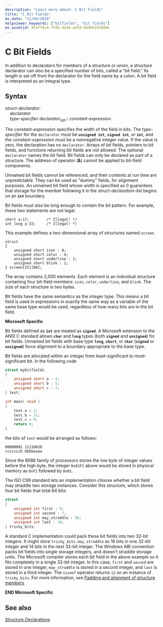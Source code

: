 ```yaml
---
description: "Learn more about: C Bit Fields"
title: "C Bit Fields"
ms.date: "11/04/2016"
helpviewer_keywords: ["bitfields", "bit fields"]
ms.assetid: 9faf74c4-7fd5-4b44-ad18-04485193d06e
---
```

# C Bit Fields

In addition to declarators for members of a structure or union, a structure declarator can also be a specified number of bits, called a "bit field." Its length is set off from the declarator for the field name by a colon. A bit field is interpreted as an integral type.

## Syntax

*struct-declarator*:<br/>
&nbsp;&nbsp;&nbsp;&nbsp;*declarator*<br/>
&nbsp;&nbsp;&nbsp;&nbsp;*type-specifier* *declarator*<sub>opt</sub> **:** *constant-expression*

The *constant-expression* specifies the width of the field in bits. The *type-specifier* for the `declarator` must be **`unsigned int`**, **`signed int`**, or **`int`**, and the *constant-expression* must be a nonnegative integer value. If the value is zero, the declaration has no `declarator`. Arrays of bit fields, pointers to bit fields, and functions returning bit fields are not allowed. The optional `declarator` names the bit field. Bit fields can only be declared as part of a structure. The address-of operator (**&**) cannot be applied to bit-field components.

Unnamed bit fields cannot be referenced, and their contents at run time are unpredictable. They can be used as "dummy" fields, for alignment purposes. An unnamed bit field whose width is specified as 0 guarantees that storage for the member following it in the *struct-declaration-list* begins on an **`int`** boundary.

Bit fields must also be long enough to contain the bit pattern. For example, these two statements are not legal:

```
short a:17;        /* Illegal! */
int long y:33;     /* Illegal! */
```

This example defines a two-dimensional array of structures named `screen`.

```
struct
{
    unsigned short icon : 8;
    unsigned short color : 4;
    unsigned short underline : 1;
    unsigned short blink : 1;
} screen[25][80];
```

The array contains 2,000 elements. Each element is an individual structure containing four bit-field members: `icon`, `color`, `underline`, and `blink`. The size of each structure is two bytes.

Bit fields have the same semantics as the integer type. This means a bit field is used in expressions in exactly the same way as a variable of the same base type would be used, regardless of how many bits are in the bit field.

**Microsoft Specific**

Bit fields defined as **`int`** are treated as **`signed`**. A Microsoft extension to the ANSI C standard allows **`char`** and **`long`** types (both **`signed`** and **`unsigned`**) for bit fields. Unnamed bit fields with base type **`long`**, **`short`**, or **`char`** (**`signed`** or **`unsigned`**) force alignment to a boundary appropriate to the base type.

Bit fields are allocated within an integer from least-significant to most-significant bit. In the following code

```C
struct mybitfields
{
    unsigned short a : 4;
    unsigned short b : 5;
    unsigned short c : 7;
} test;

int main( void )
{
    test.a = 2;
    test.b = 31;
    test.c = 0;
    return 0;
}
```

the bits of `test` would be arranged as follows:

```
00000001 11110010
cccccccb bbbbaaaa
```

Since the 8086 family of processors stores the low byte of integer values before the high byte, the integer `0x01F2` above would be stored in physical memory as `0xF2` followed by `0x01`.

The ISO C99 standard lets an implementation choose whether a bit field may straddle two storage instances. Consider this structure, which stores four bit fields that total 64 bits:

```C
struct
{
    unsigned int first : 9;
    unsigned int second : 7;
    unsigned int may_straddle : 30;
    unsigned int last : 18;
} tricky_bits;
```

A standard C implementation could pack these bit fields into two 32-bit integers. It might store `tricky_bits.may_straddle` as 16 bits in one 32-bit integer and 14 bits in the next 32-bit integer. The Windows ABI convention packs bit fields into single storage integers, and doesn't straddle storage units. The Microsoft compiler stores each bit field in the above example so it fits completely in a single 32-bit integer. In this case, `first` and `second` are stored in one integer, `may_straddle` is stored in a second integer, and `last` is stored in a third integer. The `sizeof` operator returns `12` on an instance of `tricky_bits`. For more information, see [Padding and alignment of structure members](padding-and-alignment-of-structure-members.md).

**END Microsoft Specific**

## See also

[Structure Declarations](../c-language/structure-declarations.md)
